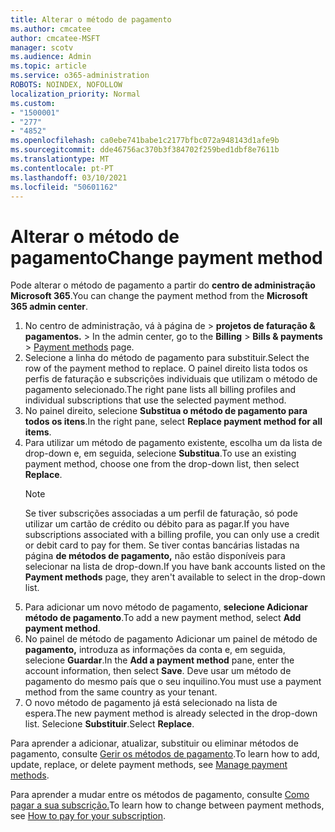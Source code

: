 ```yaml
---
title: Alterar o método de pagamento
ms.author: cmcatee
author: cmcatee-MSFT
manager: scotv
ms.audience: Admin
ms.topic: article
ms.service: o365-administration
ROBOTS: NOINDEX, NOFOLLOW
localization_priority: Normal
ms.custom:
- "1500001"
- "277"
- "4852"
ms.openlocfilehash: ca0ebe741babe1c2177bfbc072a948143d1afe9b
ms.sourcegitcommit: dde46756ac370b3f384702f259bed1dbf8e7611b
ms.translationtype: MT
ms.contentlocale: pt-PT
ms.lasthandoff: 03/10/2021
ms.locfileid: "50601162"
---
```

# <a name="change-payment-method"></a><span data-ttu-id="55bea-102">Alterar o método de pagamento</span><span class="sxs-lookup"><span data-stu-id="55bea-102">Change payment method</span></span>

<span data-ttu-id="55bea-103">Pode alterar o método de pagamento a partir do **centro de administração Microsoft 365**.</span><span class="sxs-lookup"><span data-stu-id="55bea-103">You can change the payment method from the **Microsoft 365 admin center**.</span></span>
  
1. <span data-ttu-id="55bea-104">No centro de administração, vá à página de  >  **projetos de faturação & pagamentos.**  >  [](https://go.microsoft.com/fwlink/p/?linkid=2018806)</span><span class="sxs-lookup"><span data-stu-id="55bea-104">In the admin center, go to the **Billing** > **Bills & payments** > [Payment methods](https://go.microsoft.com/fwlink/p/?linkid=2018806) page.</span></span>
2. <span data-ttu-id="55bea-105">Selecione a linha do método de pagamento para substituir.</span><span class="sxs-lookup"><span data-stu-id="55bea-105">Select the row of the payment method to replace.</span></span> <span data-ttu-id="55bea-106">O painel direito lista todos os perfis de faturação e subscrições individuais que utilizam o método de pagamento selecionado.</span><span class="sxs-lookup"><span data-stu-id="55bea-106">The right pane lists all billing profiles and individual subscriptions that use the selected payment method.</span></span>
3. <span data-ttu-id="55bea-107">No painel direito, selecione **Substitua o método de pagamento para todos os itens**.</span><span class="sxs-lookup"><span data-stu-id="55bea-107">In the right pane, select **Replace payment method for all items**.</span></span>
4. <span data-ttu-id="55bea-108">Para utilizar um método de pagamento existente, escolha um da lista de drop-down e, em seguida, selecione **Substitua**.</span><span class="sxs-lookup"><span data-stu-id="55bea-108">To use an existing payment method, choose one from the drop-down list, then select **Replace**.</span></span>
    > [!NOTE]
    > <span data-ttu-id="55bea-109">Se tiver subscrições associadas a um perfil de faturação, só pode utilizar um cartão de crédito ou débito para as pagar.</span><span class="sxs-lookup"><span data-stu-id="55bea-109">If you have subscriptions associated with a billing profile, you can only use a credit or debit card to pay for them.</span></span> <span data-ttu-id="55bea-110">Se tiver contas bancárias listadas na página **de métodos de pagamento,** não estão disponíveis para selecionar na lista de drop-down.</span><span class="sxs-lookup"><span data-stu-id="55bea-110">If you have bank accounts listed on the **Payment methods** page, they aren't available to select in the drop-down list.</span></span>
5. <span data-ttu-id="55bea-111">Para adicionar um novo método de pagamento, **selecione Adicionar método de pagamento**.</span><span class="sxs-lookup"><span data-stu-id="55bea-111">To add a new payment method, select **Add payment method**.</span></span>
6. <span data-ttu-id="55bea-112">No painel de método de pagamento Adicionar um painel de método de **pagamento,** introduza as informações da conta e, em seguida, selecione **Guardar**.</span><span class="sxs-lookup"><span data-stu-id="55bea-112">In the **Add a payment method** pane, enter the account information, then select **Save**.</span></span> <span data-ttu-id="55bea-113">Deve usar um método de pagamento do mesmo país que o seu inquilino.</span><span class="sxs-lookup"><span data-stu-id="55bea-113">You must use a payment method from the same country as your tenant.</span></span>
7. <span data-ttu-id="55bea-114">O novo método de pagamento já está selecionado na lista de espera.</span><span class="sxs-lookup"><span data-stu-id="55bea-114">The new payment method is already selected in the drop-down list.</span></span> <span data-ttu-id="55bea-115">Selecione **Substituir**.</span><span class="sxs-lookup"><span data-stu-id="55bea-115">Select **Replace**.</span></span>

<span data-ttu-id="55bea-116">Para aprender a adicionar, atualizar, substituir ou eliminar métodos de pagamento, consulte [Gerir os métodos de pagamento](https://docs.microsoft.com/microsoft-365/commerce/billing-and-payments/manage-payment-methods).</span><span class="sxs-lookup"><span data-stu-id="55bea-116">To learn how to add, update, replace, or delete payment methods, see [Manage payment methods](https://docs.microsoft.com/microsoft-365/commerce/billing-and-payments/manage-payment-methods).</span></span>

<span data-ttu-id="55bea-117">Para aprender a mudar entre os métodos de pagamento, consulte [Como pagar a sua subscrição.](https://docs.microsoft.com/microsoft-365/commerce/billing-and-payments/pay-for-your-subscription)</span><span class="sxs-lookup"><span data-stu-id="55bea-117">To learn how to change between payment methods, see [How to pay for your subscription](https://docs.microsoft.com/microsoft-365/commerce/billing-and-payments/pay-for-your-subscription).</span></span>